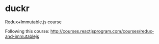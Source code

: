 # duckr
Redux+Immutable.js course

Following this course: http://courses.reactjsprogram.com/courses/redux-and-immutablejs
